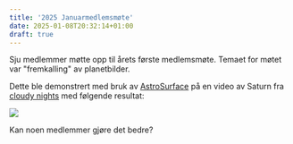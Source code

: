 ```yaml
---
title: '2025 Januarmedlemsmøte'
date: 2025-01-08T20:32:14+01:00
draft: true
---
```


Sju medlemmer møtte opp til årets første medlemsmøte. Temaet for møtet var "fremkalling" av planetbilder.

Dette ble demonstrert med bruk av [AstroSurface](http://astrosurface.com/) på en video av Saturn fra [cloudy nights](https://www.cloudynights.com/topic/903741-the-planetary-imaging-free-ser-file-thread/)
med følgende resultat:

![](saturn.jpg)

Kan noen medlemmer gjøre det bedre?
